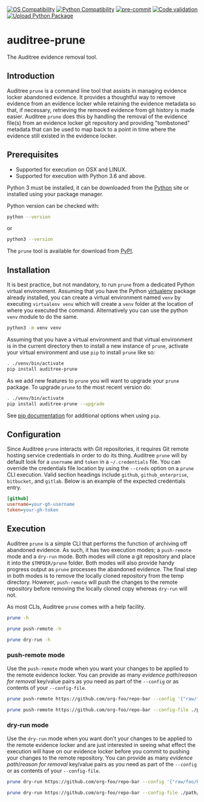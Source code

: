 [![OS Compatibility][platform-badge]](#prerequisites)
[![Python Compatibility][python-badge]][python-dl]
[![pre-commit][pre-commit-badge]][pre-commit]
[![Code validation](https://github.com/ComplianceAsCode/auditree-prune/workflows/format%20%7C%20lint%20%7C%20test/badge.svg)][lint-test]
[![Upload Python Package](https://github.com/ComplianceAsCode/auditree-prune/workflows/PyPI%20upload/badge.svg)][pypi-upload]

# auditree-prune

The Auditree evidence removal tool.

## Introduction

Auditree `prune` is a command line tool that assists in managing evidence locker
abandoned evidence.  It provides a thoughtful way to remove evidence from an
evidence locker while retaining the evidence metadata so that, if necessary,
retrieving the removed evidence from git history is made easier.  Auditree `prune`
does this by handling the removal of the evidence file(s) from an evidence locker
git repository and providing "tombstoned" metadata that can be used to map back to
a point in time where the evidence still existed in the evidence locker.

## Prerequisites

- Supported for execution on OSX and LINUX.
- Supported for execution with Python 3.6 and above.

Python 3 must be installed, it can be downloaded from the [Python][python-dl]
site or installed using your package manager.

Python version can be checked with:

```sh
python --version
```

or

```sh
python3 --version
```

The `prune` tool is available for download from [PyPI](https://pypi.org/project/auditree-prune/).

## Installation

It is best practice, but not mandatory, to run `prune` from a dedicated Python
virtual environment.  Assuming that you have the Python [virtualenv][virtual-env]
package already installed, you can create a virtual environment named `venv` by
executing `virtualenv venv` which will create a `venv` folder at the location of
where you executed the command.  Alternatively you can use the python `venv` module
to do the same.

```sh
python3 -m venv venv
```

Assuming that you have a virtual environment and that virtual environment is in
the current directory then to install a new instance of `prune`, activate
your virtual environment and use `pip` to install `prune` like so:

```sh
. ./venv/bin/activate
pip install auditree-prune
```

As we add new features to `prune` you will want to upgrade your `prune`
package.  To upgrade `prune` to the most recent version do:

```sh
. ./venv/bin/activate
pip install auditree-prune --upgrade
```

See [pip documentation][pip-docs] for additional options when using `pip`.

## Configuration

Since Auditree `prune` interacts with Git repositories, it requires Git remote
hosting service credentials in order to do its thing.  Auditree `prune` will by
default look for a `username` and `token` in a `~/.credentials` file.  You can
override the credentials file location by using the `--creds` option on a `prune`
CLI execution. Valid section headings include `github`, `github_enterprise`, `bitbucket`,
and `gitlab`.  Below is an example of the expected credentials entry.

```ini
[github]
username=your-gh-username
token=your-gh-token
```

## Execution

Auditree `prune` is a simple CLI that performs the function of archiving off
abandoned evidence.  As such, it has two execution modes; a `push-remote` mode and
a `dry-run` mode.  Both modes will clone a git repository and place it into the
`$TMPDIR/prune` folder.  Both modes will also provide handy progress output as
`prune` processes the abandoned evidence.  The final step in both modes is to remove
the locally cloned repository from the temp directory.  However, `push-remote` will
push the changes to the remote repository before removing the locally cloned copy
whereas `dry-run` will not.

As most CLIs, Auditree `prune` comes with a help facility.

```sh
prune -h
```

```sh
prune push-remote -h
```

```sh
prune dry-run -h
```

### push-remote mode

Use the `push-remote` mode when you want your changes to be applied to the remote
evidence locker.  You can provide as many _evidence path_/_reason for removal_
key/value pairs as you need as part of the `--config` or as contents of your
`--config-file`.

```sh
prune push-remote https://github.com/org-foo/repo-bar --config '{"raw/foo/bar.json":"bar.json is abandoned",...}'
```

```sh
prune push-remote https://github.com/org-foo/repo-bar --config-file ./path/to/my/prune/evidence.json
```

### dry-run mode

Use the `dry-run` mode when you want don't your changes to be applied to the remote
evidence locker and are just interested in seeing what effect the execution will have
on our evidence locker before you commit to pushing your changes to the remote repository.
You can provide as many _evidence path_/_reason for removal_ key/value pairs as you
need as part of the `--config` or as contents of your `--config-file`.

```sh
prune dry-run https://github.com/org-foo/repo-bar --config '{"raw/foo/bar.json":"bar.json is abandoned",...}'
```

```sh
prune dry-run https://github.com/org-foo/repo-bar --config-file ./path/to/my/prune/evidence.json
```


[platform-badge]: https://img.shields.io/badge/platform-osx%20|%20linux-orange.svg
[python-badge]: https://img.shields.io/badge/python-v3.6+-blue.svg
[pre-commit-badge]: https://img.shields.io/badge/pre--commit-enabled-brightgreen?logo=pre-commit&logoColor=white
[python-dl]: https://www.python.org/downloads/
[pre-commit]: https://github.com/pre-commit/pre-commit
[pip-docs]: https://pip.pypa.io/en/stable/reference/pip/
[virtual-env]: https://pypi.org/project/virtualenv/
[lint-test]: https://github.com/ComplianceAsCode/auditree-prune/actions?query=workflow%3A%22format+%7C+lint+%7C+test%22
[pypi-upload]: https://github.com/ComplianceAsCode/auditree-prune/actions?query=workflow%3A%22PyPI+upload%22
